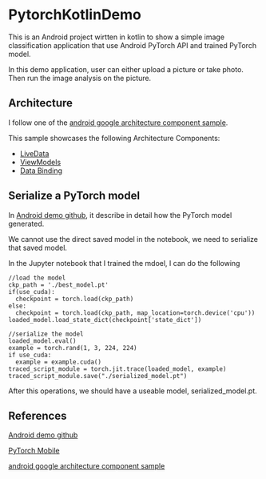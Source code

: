 # PytorchKotlinDemo

This is an Android project wirtten in kotlin to show a simple image classification application that use Android PyTorch API and trained PyTorch model.

In this demo application, user can either upload a picture or take photo. Then run the image analysis on the picture.

## Architecture

I follow one of the [android google architecture component sample](https://github.com/android/architecture-components-samples/tree/master/LiveDataSample).

This sample showcases the following Architecture Components:

* [LiveData](https://developer.android.com/reference/android/arch/lifecycle/LiveData.html)
* [ViewModels](https://developer.android.com/reference/android/arch/lifecycle/ViewModel.html)
* [Data Binding](https://developer.android.com/topic/libraries/data-binding)

## Serialize a PyTorch model

In [Android demo github](https://github.com/pytorch/android-demo-app), it describe in detail how the PyTorch model generated. 

We cannot use the direct saved model in the notebook, we need to serialize that saved model.

In the Jupyter notebook that I trained the mdoel, I can do the following


```
//load the model
ckp_path = './best_model.pt'
if(use_cuda):
  checkpoint = torch.load(ckp_path)
else:
  checkpoint = torch.load(ckp_path, map_location=torch.device('cpu'))
loaded_model.load_state_dict(checkpoint['state_dict'])
```

```
//serialize the model
loaded_model.eval()
example = torch.rand(1, 3, 224, 224)
if use_cuda:
  example = example.cuda()
traced_script_module = torch.jit.trace(loaded_model, example)
traced_script_module.save("./serialized_model.pt")
```

After this operations, we should have a useable model, serialized_model.pt.

## References

[Android demo github](https://github.com/pytorch/android-demo-app)

[PyTorch Mobile](https://pytorch.org/mobile/home/)

[android google architecture component sample](https://github.com/android/architecture-components-samples/tree/master/LiveDataSample)
